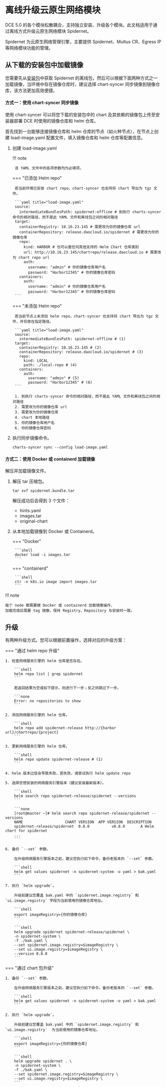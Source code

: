 # 离线升级云原生网络模块

DCE 5.0 的各个模块松散耦合，支持独立安装、升级各个模块。此文档适用于通过离线方式升级云原生网络模块 Spidernet。

Spidernet 为云原生网络管理引擎，主要提供 Spidernet、Multus CR、Egress IP 等网络模块功能的管理。

## 从下载的安装包中加载镜像

您需要先从[安装包](../../download/modules/spidernet.md)中获取 Spidernet 的离线包，然后可以根据下面两种方式之一加载镜像，当环境中存在镜像仓库时，建议选择 chart-syncer 同步镜像到镜像仓库，该方法更加高效便捷。

#### 方式一：使用 chart-syncer 同步镜像

使用 chart-syncer 可以将您下载的安装包中的 chart 及其依赖的镜像包上传至安装器部署 DCE 时使用的镜像仓库和 helm 仓库。

首先找到一台能够连接镜像仓库和 helm 仓库的节点（如火种节点），在节点上创建 load-image.yaml 配置文件，填入镜像仓库和 helm 仓库等配置信息。

1. 创建 load-image.yaml

    !!! note  

        该 YAML 文件中的各项参数均为必填项。
  
    === "已添加 Helm repo"

        若当前环境已安装 chart repo，chart-syncer 也支持将 chart 导出为 tgz 文件。
  
        ```yaml title="load-image.yaml"
        source:
          intermediateBundlesPath: spidernet-offline # 到执行 charts-syncer 命令的相对路径，而不是此 YAML 文件和离线包之间的相对路径
        target:
          containerRegistry: 10.16.23.145 # 需更改为你的镜像仓库 url
          containerRepository: release.daocloud.io/spidernet # 需更改为你的镜像仓库
          repo:
            kind: HARBOR # 也可以是任何其他支持的 Helm Chart 仓库类别
            url: http://10.16.23.145/chartrepo/release.daocloud.io # 需更改为 chart repo url
            auth:
              username: "admin" # 你的镜像仓库用户名
              password: "Harbor12345" # 你的镜像仓库密码
          containers:
            auth:
              username: "admin" # 你的镜像仓库用户名
              password: "Harbor12345" # 你的镜像仓库密码
        ```

    === "未添加 Helm repo"

        若当前节点上未添加 helm repo，chart-syncer 也支持将 chart 导出为 tgz 文件，并存放在指定路径。

        ```yaml title="load-image.yaml"
        source:
          intermediateBundlesPath: spidernet-offline # (1)
        target:
          containerRegistry: 10.16.23.145 # (2)
          containerRepository: release.daocloud.io/spidernet # (3)
          repo:
            kind: LOCAL
            path: ./local-repo # (4)
          containers:
            auth:
              username: "admin" # (5)
              password: "Harbor12345" # (6)
        ```
  
        1. 到执行 charts-syncer 命令的相对路径，而不是此 YAML 文件和离线包之间的相对路径
        2. 需更改为你的镜像仓库 url
        3. 需更改为你的镜像仓库
        4. chart 本地路径
        5. 你的镜像仓库用户名
        6. 你的镜像仓库密码

1. 执行同步镜像命令。
  
    ```shell
    charts-syncer sync --config load-image.yaml
    ```
  
#### 方式二：使用 Docker 或 containerd 加载镜像

解压并加载镜像文件。

1. 解压 tar 压缩包。

    ```shell
    tar xvf spidernet.bundle.tar
    ```
  
    解压成功后会得到 3 个文件：

    - hints.yaml
    - images.tar
    - original-chart

2. 从本地加载镜像到 Docker 或 Containerd。
  
    === "Docker"

        ```shell
        docker load -i images.tar
        ```

    === "containerd"

        ```shell
        ctr -n k8s.io image import images.tar
        ```

!!! note

    每个 node 都需要做 Docker 或 containerd 加载镜像操作，
    加载完成后需要 tag 镜像，保持 Registry、Repository 与安装时一致。

## 升级

有两种升级方式。您可以根据前置操作，选择对应的升级方案：

=== "通过 helm repo 升级"

    1. 检查网络服务引擎的 helm 仓库是否存在。

        ```shell
        helm repo list | grep spidernet
        ```

        若返回结果为空或如下提示，则进行下一步；反之则跳过下一步。

        ```none
        Error: no repositories to show
        ```

    2. 添加网络服务引擎的 helm 仓库。

        ```shell
        helm repo add spidernet-release http://{harbor url}/chartrepo/{project}
        ```

    3. 更新网络服务引擎的 helm 仓库。

        ```shell
        helm repo update spidernet-release # (1)
        ```

    4. helm 版本过低会导致失败，若失败，请尝试执行 helm update repo

    5. 选择您想安装的网络服务引擎版本（建议安装最新版本）。

        ```shell
        helm search repo spidernet-release/spidernet --versions
        ```

        ```none
        [root@master ~]# helm search repo spidernet-release/spidernet --versions
        NAME                   CHART VERSION  APP VERSION  DESCRIPTION
        spidernet-release/spidernet  0.8.0          v0.8.0       A Helm chart for spidernet
        ...
        ```

    6. 备份 `--set` 参数。

        在升级网络服务引擎版本之前，建议您执行如下命令，备份老版本的 `--set` 参数。

        ```shell
        helm get values spidernet -n spidernet-system -o yaml > bak.yaml
        ```

    7. 执行 `helm upgrade`。

        升级前建议您覆盖 bak.yaml 中的 `spidernet.image.registry` 和 `ui.image.registry` 字段为当前使用的镜像仓库地址。

        ```shell
        export imageRegistry={你的镜像仓库}
        ```

        ```shell
        helm upgrade spidernet spidernet-release/spidernet \
        -n spidernet-system \
        -f ./bak.yaml \
        --set spidernet.image.registry=$imageRegistry \
        --set ui.image.registry=$imageRegistry \
        --version 0.8.0
        ```

=== "通过 chart 包升级"

    1. 备份 `--set` 参数。

        在升级网络服务引擎版本之前，建议您执行如下命令，备份老版本的 `--set` 参数。

        ```shell
        helm get values spidernet -n spidernet-system -o yaml > bak.yaml
        ```

    2. 执行 `helm upgrade`。

        升级前建议您覆盖 bak.yaml 中的 `spidernet.image.registry` 和 `ui.image.registry`  为当前使用的镜像仓库地址。

        ```shell
        export imageRegistry={你的镜像仓库}
        ```

        ```shell
        helm upgrade spidernet . \
        -n spidernet-system \
        -f ./bak.yaml \
        --set spidernet.image.registry=$imageRegistry \
        --set ui.image.registry=$imageRegistry \
        ```

